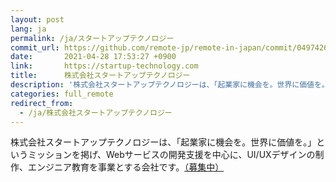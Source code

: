```yaml
---
layout: post
lang: ja
permalink: /ja/スタートアップテクノロジー
commit_url: https://github.com/remote-jp/remote-in-japan/commit/0497426ad21d57856ad3724ccb8de49d0e82816f
date:       2021-04-28 17:53:27 +0900
link:       https://startup-technology.com
title:      株式会社スタートアップテクノロジー
description: '株式会社スタートアップテクノロジーは、「起業家に機会を。世界に価値を。」というミッションを掲げ、Webサービスの開発支援を中心に、UI/UXデザインの制作、エンジニア教育を事業とする会社です。（募集中）'
categories: full_remote
redirect_from:
  - /ja/株式会社スタートアップテクノロジー
---
```


<p>株式会社スタートアップテクノロジーは、「起業家に機会を。世界に価値を。」というミッションを掲げ、Webサービスの開発支援を中心に、UI/UXデザインの制作、エンジニア教育を事業とする会社です。<a href="https://herp.careers/v1/sutateku/AkQ3w17F7ZYv">（募集中）</a></p>
